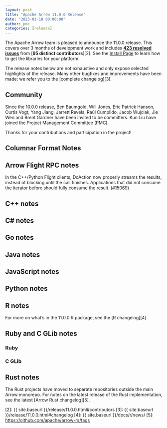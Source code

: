 ```yaml
---
layout: post
title: "Apache Arrow 11.0.0 Release"
date: "2023-01-18 00:00:00"
author: pmc
categories: [release]
---
```

<!--
{% comment %}
Licensed to the Apache Software Foundation (ASF) under one or more
contributor license agreements.  See the NOTICE file distributed with
this work for additional information regarding copyright ownership.
The ASF licenses this file to you under the Apache License, Version 2.0
(the "License"); you may not use this file except in compliance with
the License.  You may obtain a copy of the License at

http://www.apache.org/licenses/LICENSE-2.0

Unless required by applicable law or agreed to in writing, software
distributed under the License is distributed on an "AS IS" BASIS,
WITHOUT WARRANTIES OR CONDITIONS OF ANY KIND, either express or implied.
See the License for the specific language governing permissions and
limitations under the License.
{% endcomment %}
-->


The Apache Arrow team is pleased to announce the 11.0.0 release. This covers
over 3 months of development work and includes [**423 resolved issues**][1]
from [**95 distinct contributors**][2]. See the [Install Page](https://arrow.apache.org/install/)
to learn how to get the libraries for your platform.

The release notes below are not exhaustive and only expose selected highlights
of the release. Many other bugfixes and improvements have been made: we refer
you to the [complete changelog][3].

## Community

Since the 10.0.0 release, Ben Baumgold, Will Jones, Eric Patrick Hanson,
Curtis Vogt, Yang Jiang, Jarrett Revels, Raúl Cumplido, Jacob Wujciak,
Jie Wen and Brent Gardner have been invited to be committers.
Kun Liu have joined the Project Management Committee (PMC).

Thanks for your contributions and participation in the project!

## Columnar Format Notes

## Arrow Flight RPC notes

In the C++/Python Flight clients, DoAction now properly streams the results, instead of blocking until the call finishes. Applications that did not consume the iterator before should fully consume the result. ([#15069](https://github.com/apache/arrow/issues/15069))

## C++ notes

## C# notes

## Go notes

## Java notes

## JavaScript notes

## Python notes

## R notes

For more on what’s in the 11.0.0 R package, see the [R changelog][4].

## Ruby and C GLib notes

### Ruby

### C GLib

## Rust notes

The Rust projects have moved to separate repositories outside the
main Arrow monorepo. For notes on the latest release of the Rust
implementation, see the latest [Arrow Rust changelog][5].

[1]: https://github.com/apache/arrow/milestone/1?closed=1
[2]: {{ site.baseurl }}/release/11.0.0.html#contributors
[3]: {{ site.baseurl }}/release/11.0.0.html#changelog
[4]: {{ site.baseurl }}/docs/r/news/
[5]: https://github.com/apache/arrow-rs/tags